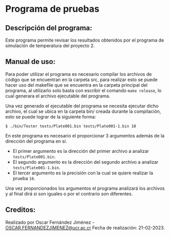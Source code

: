# **Programa de pruebas**

## **Descripción del programa:**

Este programa permite revisar los resultados obtenidos por el programa de simulación de temperatura del proyecto 2.

## **Manual de uso:**

Para poder utilizar el programa es necesario compilar los archivos de código que se encuentran en la carpeta src, para realizar esto se puede hacer uso del makefile que se encuentra en la carpeta principal del programa, al utilizarlo solo basta con escribir el comando `make release`, lo cual generara el archivo ejecutable del programa.

Una vez generado el ejecutable del programa se necesita ejecutar dicho archivo, el cual se ubica en la carpeta bin/ creada durante la compilación, esto se puede lograr de la siguiente forma:

```Shell
$ ./bin/Tester tests/Plate001.bin tests/Plate001-1.bin 10
```

En este programa es necesario el proporcionar 3 argumentos además de la dirección del programa en sí.

- El primer argumento es la dirección del primer archivo a analizar `tests/Plate001.bin`.
- El segundo argumento es la dirección del segundo archivo a analizar `tests/Plate001-1.bin`.
- El tercer argumento es la precisión con la cual se quiere realizar la prueba `10`.

Una vez proporcionados los argumentos el programa analizará los archivos y al final dirá si son iguales o por el contrario son diferentes.

## **Creditos:**

Realizado por Oscar Fernández  Jiménez - OSCAR.FERNANDEZJIMENEZ@ucr.ac.cr
Fecha de realización: 21-02-2023.
